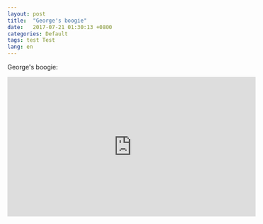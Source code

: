 ```yaml
---
layout: post
title:  "George's boogie"
date:   2017-07-21 01:30:13 +0800
categories: Default
tags: test Test
lang: en
---
```

George's boogie:

<iframe width="560" height="315" src="https://youtu.be/-s4L-KoQszg" frameborder="0" allow="autoplay; encrypted-media" allowfullscreen></iframe>

